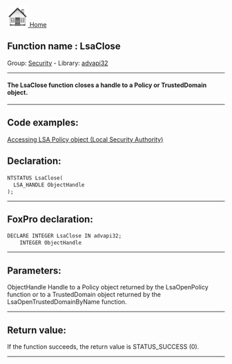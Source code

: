[<img src="../../images/home.png"> Home ](https://github.com/VFPX/Win32API)  

## Function name : LsaClose
Group: [Security](../../functions_group.md#Security)  -  Library: [advapi32](../../libraries.md#advapi32)  
***  


#### The LsaClose function closes a handle to a Policy or TrustedDomain object.
***  


## Code examples:
[Accessing LSA Policy object (Local Security Authority)](../../samples/sample_427.md)  

## Declaration:
```foxpro  
NTSTATUS LsaClose(
  LSA_HANDLE ObjectHandle
);  
```  
***  


## FoxPro declaration:
```foxpro  
DECLARE INTEGER LsaClose IN advapi32;
	INTEGER ObjectHandle  
```  
***  


## Parameters:
ObjectHandle 
Handle to a Policy object returned by the LsaOpenPolicy function or to a TrustedDomain object returned by the LsaOpenTrustedDomainByName function.  
***  


## Return value:
If the function succeeds, the return value is STATUS_SUCCESS (0).  
***  

